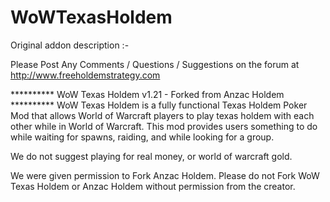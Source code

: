 # WoWTexasHoldem
Original addon description :-

Please Post Any Comments / Questions / Suggestions on the forum at http://www.freeholdemstrategy.com

********** WoW Texas Holdem v1.21 - Forked from Anzac Holdem ********** WoW Texas Holdem is a fully functional Texas Holdem Poker Mod that allows World of Warcraft players to play texas holdem with each other while in World of Warcraft. This mod provides users something to do while waiting for spawns, raiding, and while looking for a group.

We do not suggest playing for real money, or world of warcraft gold.

We were given permission to Fork Anzac Holdem. Please do not Fork WoW Texas Holdem or Anzac Holdem without permission from the creator.
